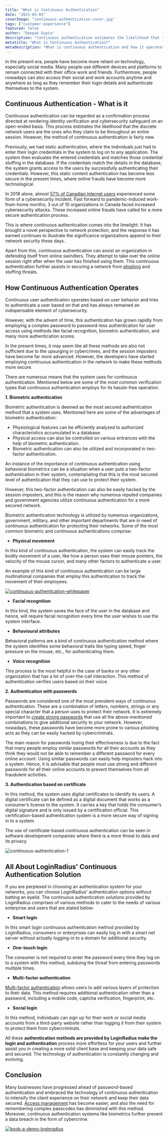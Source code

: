 ```yaml
---
title: "What is Continuous Authentication"
date: "2021-03-03"
coverImage: "continuous-authentication-cover.jpg"
tags: ["customer-experience"]
featured: false 
author: "Deepak Gupta"
description: "Continuous authentication estimates the likelihood that the discrete network users are the ones who they claim to be throughout an entire session. However, the method of continuous authentication is fairly new and has brought a novel perspective to network protection these days."
metatitle: "What is Continuous Authentication?"
metadescription: "What is continuous authentication and how it operates. Here are the common verification types that continuous authentication employs for its hassle-free functioning  ."
---
```


In the present era, people have become more reliant on technology, especially social media. Many people use different devices and platforms to remain connected with their office work and friends. Furthermore, people nowadays can also access their social and work accounts anytime and anywhere as long as they remember their login details and authenticate themselves to the system. 


## Continuous Authentication - What is it

Continuous authentication can be regarded as a confirmation process directed at rendering identity verification and cybersecurity safeguard on an open-ended basis. This process estimates the likelihood that the discrete network users are the ones who they claim to be throughout an entire session. However, the method of continuous authentication is fairly new. 

Previously, we had static authentication, where the individuals just had to enter their login credentials in the system to log on to any application. The system then evaluates the entered credentials and matches those credential stuffing in the database. If the credentials match the details in the database, the system grants access to the users by successfully authenticating their credentials. However, this static content authentication has become less secure in the present times, where online frauds have become more technological. 

In 2018 alone, almost [57% of Canadian internet users](https://www150.statcan.gc.ca/n1/pub/89-28-0001/2018001/article/00015-eng.htm) experienced some form of a cybersecurity incident. Fast forward to pandemic-induced work-from-home months; 3 out of 10 organizations in Canada faced increased cybersecurity attacks. These increased online frauds have called for a more secure authentication process.

This is where continuous authentication comes into the limelight. It has brought a novel perspective to network protection, and the response it has earned continues to illustrate the significance organizations append to their network security these days. 

Apart from this, continuous authentication can assist an organization in defending itself from online swindlers. They attempt to take over the online session right after when the user has finished using them. This continuous authentication further assists in securing a network from [phishing](https://www.loginradius.com/blog/start-with-identity/2018/02/phishing-for-identity/) and stuffing threats. 


## How Continuous Authentication Operates


Continuous user authentication operates based on user behavior and tries to authenticate a user based on that and has always remained an indispensable element of cybersecurity. 

However, with the advent of time, this authentication has grown rapidly from employing a complex password to password-less authentication for user access using methods like facial recognition, biometric authentication, and many more authentication scores. 

In the present times, it may seem like all these methods are also not sufficient due to the upsurging in cybercrimes, and the session imposters have become far more advanced. However, the developers have started employing continuous authentication in the network to make these methods more secure. 

There are numerous means that the system uses for continuous authentication. Mentioned below are some of the most common verification types that continuous authentication employs for its hassle-free operation.  

**1. Biometric authentication**

Biometric authentication is deemed as the most secured authentication method that a system uses. Mentioned here are some of the advantages of biometric authentication: 



*   Physiological features can be efficiently analyzed to authorized characteristics accumulated in a database. 
*   Physical access can also be controlled on various entrances with the help of biometric authentication. 
*   Biometric authentication can also be utilized and incorporated in two-factor authentication. 

An instance of the importance of continuous authentication using behavioral biometrics can be a situation when a user puts a two-factor authentication in their system, contemplating that this is the most secured level of authentication that they can use to protect their system. 

However, this two-factor authentication can also be easily hacked by the session imposters, and this is the reason why numerous reputed companies and government agencies utilize continuous authentication for a more secured network. 

Biometric authentication technology is utilized by numerous organizations, government, military, and other important departments that are in need of continuous authentication for protecting their networks. Some of the most common biometric and continuous authentications comprise: 



*   **Physical movement**

In this kind of continuous authentication, the system can easily track the bodily movement of a user, like how a person uses their mouse pointers, the velocity of the mouse cursor, and many other factors to authenticate a user. 

An example of this kind of continuous authentication can be large multinational companies that employ this authentication to track the movement of their employees. 

[![continuous-authentication-whitepaper](continuous-authentication-whitepaper.png)](https://www.loginradius.com/resource/continuous-authentication-whitepaper)




*   **Facial recognition**

In this kind, the system saves the face of the user in the database and hence, will require facial recognition every time the user wishes to use the system interface. 



*   **Behavioural attributes**

Behavioral patterns are a kind of continuous authentication method where the system identifies some behavioral traits like typing speed, finger pressure on the mouse, etc., for authenticating them.  



*   **Voice recognition**

This process is the most helpful in the case of banks or any other organization that has a lot of over-the-call interaction. This method of authentication verifies users based on their voice. 

**2. Authentication with passwords**

Passwords are considered one of the most prevalent ways of continuous authentication. These are a combination of letters, numbers, strings or any special character that a person uses to protect their network. It is extremely important to [create strong passwords](https://www.loginradius.com/blog/start-with-identity/2021/01/how-to-choose-a-secure-password/) that use all the above-mentioned combinations to give additional security to your network. However, nowadays, these passwords have become more prone to various phishing acts as they can be easily hacked by cybercriminals. 

The main reason for passwords losing their effectiveness is due to the fact that many people employ similar passwords for all their accounts as they think they would not be able to remember a different password for every online account. Using similar passwords can easily help imposters hack into a system. Hence, it is advisable that people must use strong and different passwords for all their online accounts to prevent themselves from all fraudulent activities.  

**3. Authentication based on certificate**

In this method, the system uses digital certificates to identify its users. A digital certificate can be defined as a digital document that works as a consumer’s license to the system. It carries a key that holds the consumer’s digital signature and is only issued by a certification official. This certification-based authentication system is a more secure way of signing in to a system. 

The use of certificate-based continuous authentication can be seen in software development companies where there is a more threat to data and its privacy. 

![continuous-authentication-1](continuous-authentication-1.png)


## All About LoginRadius' Continuous Authentication Solution

If you are perplexed in choosing an authentication system for your networks, you can choose LoginRadius' authentication options without batting an eyelid. The continuous authentication solutions provided by LoginRadius comprises of various methods to cater to the needs of various enterprise and users that are stated below: 



*   **Smart login**

In this smart login continuous authentication method provided by LoginRadius, consumers or enterprises can easily log in with a smart net server without actually logging-in to a domain for additional security. 




*   **One-touch login**

The consumer is not required to enter the password every time they log on to a system with this method, subduing the threat from entering passwords multiple times.



*   **Multi-factor authentication**

[Multi-factor authentication](https://www.loginradius.com/blog/start-with-identity/2019/06/what-is-multi-factor-authentication/) allows users to add various layers of protection to their data. This method requires additional authentication other than a password, including a mobile code, captcha verification, fingerprint, etc.



*   **Social login**

In this method, individuals can sign up for their work or social media accounts from a third-party website rather than logging it from their system to protect them from cybercriminals.

All these **authentication methods are provided by LoginRadius make the login and authentication** process more effortless for your users and further assist you in creating a more solid client base and keeping your data safe and secured. The technology of authentication is constantly changing and evolving.


## Conclusion 

Many businesses have progressed ahead of password-based authentication and embraced the technology of continuous authentication to intensify the client experience on their network and keep their data secured. [Access management](https://www.loginradius.com/blog/start-with-identity/2021/01/what-is-iam/) has become easier, and also the need for remembering complex passcodes has diminished with this method. Moreover, continuous authentication systems like biometrics further prevent a data breach in the form of cybercrime. 



[![book-a-demo-loginradius](../../assets/book-a-demo-loginradius.png)](https://www.loginradius.com/book-a-demo/)
